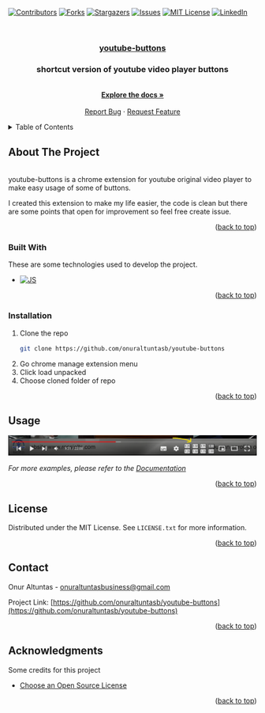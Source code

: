<a name="readme-top"></a>

[![Contributors][contributors-shield]][contributors-url]
[![Forks][forks-shield]][forks-url]
[![Stargazers][stars-shield]][stars-url]
[![Issues][issues-shield]][issues-url]
[![MIT License][license-shield]][license-url]
[![LinkedIn][linkedin-shield]][linkedin-url]

<!-- PROJECT LOGO -->
<br />
<div align="center">
  <a href="https://github.com/onuraltuntasb/youtube-buttons">
    <h3>youtube-buttons</h3>
  </a>

  <h3 align="center">shortcut version of youtube video player buttons</h3>
  <p align="center">
    <br />
    <a href="https://github.com/onuraltuntasb/youtube-buttons"><strong>Explore the docs »</strong></a>
    <br />
    <br />
    <a href="https://github.com/onuraltuntasb/youtube-buttons/issues">Report Bug</a>
    ·
    <a href="https://github.com/onuraltuntasb/youtube-buttons/issues">Request Feature</a>
  </p>
</div>

<!-- TABLE OF CONTENTS -->
<details>https://github.com/onuraltuntasb/youtube-buttons.git
  <summary>Table of Contents</summary>
  <ol>
    <li>
      <a href="#about-the-project">About The Project</a>
      <ul>
        <li><a href="#built-with">Built With</a></li>
      </ul>
    </li>
    <li>
      <a href="#getting-started">Getting Started</a>
      <ul>
        <li><a href="#prerequisites">Prerequisites</a></li>
        <li><a href="#installation">Installation</a></li>
      </ul>
    </li>
    <li><a href="#usage">Usage</a></li>
    <li><a href="#license">License</a></li>
    <li><a href="#contact">Contact</a></li>
    <li><a href="#acknowledgments">Acknowledgments</a></li>
  </ol>
</details>

<!-- ABOUT THE PROJECT -->

## About The Project

<br/>
youtube-buttons is a chrome extension for youtube original video player to make
easy usage of some of buttons.

I created this extension to make my life easier, the code is clean but there are
some points that open for improvement so feel free create issue.

<p align="right">(<a href="#readme-top">back to top</a>)</p>

### Built With

These are some technologies used to develop the project.

- [![JS][JS.js]][JS-url]

<p align="right">(<a href="#readme-top">back to top</a>)</p>

<!-- GETTING STARTED -->

### Installation

1. Clone the repo
   ```sh
   git clone https://github.com/onuraltuntasb/youtube-buttons
   ```
2. Go chrome manage extension menu
3. Click load unpacked
4. Choose cloned folder of repo

<p align="right">(<a href="#readme-top">back to top</a>)</p>

<!-- USAGE EXAMPLES -->

## Usage

![speed-buttons][speed-buttons]

_For more examples, please refer to the [Documentation](https://github.com/onuraltuntasb/youtube-buttons)_

<p align="right">(<a href="#readme-top">back to top</a>)</p>

<!-- LICENSE -->

## License

Distributed under the MIT License. See `LICENSE.txt` for more information.

<p align="right">(<a href="#readme-top">back to top</a>)</p>

<!-- CONTACT -->

## Contact

Onur Altuntas - onuraltuntasbusiness@gmail.com

Project Link: [https://github.com/onuraltuntasb/youtube-buttons](https://github.com/onuraltuntasb/youtube-buttons)

<p align="right">(<a href="#readme-top">back to top</a>)</p>

<!-- ACKNOWLEDGMENTS -->

## Acknowledgments

Some credits for this project

- [Choose an Open Source License](https://choosealicense.com)

<p align="right">(<a href="#readme-top">back to top</a>)</p>

[contributors-shield]: https://img.shields.io/github/contributors/onuraltuntasb/youtube-buttons.svg?style=for-the-badge
[contributors-url]: https://github.com/onuraltuntasb/youtube-buttons/graphs/contributors
[forks-shield]: https://img.shields.io/github/forks/onuraltuntasb/youtube-buttons.svg?style=for-the-badge
[forks-url]: https://github.com/onuraltuntasb/youtube-buttons/network/members
[stars-shield]: https://img.shields.io/github/stars/onuraltuntasb/youtube-buttons.svg?style=for-the-badge
[stars-url]: https://github.com/onuraltuntasb/youtube-buttons/stargazers
[issues-shield]: https://img.shields.io/github/issues/onuraltuntasb/youtube-buttons.svg?style=for-the-badge
[issues-url]: https://github.com/onuraltuntasb/youtube-buttons/issues
[license-shield]: https://img.shields.io/github/license/onuraltuntasb/youtube-buttons.svg?style=for-the-badge
[license-url]: https://github.com/onuraltuntasb/youtube-buttons/blob/master/LICENSE.txt
[linkedin-shield]: https://img.shields.io/badge/-LinkedIn-black.svg?style=for-the-badge&logo=linkedin&colorB=555
[linkedin-url]: www.linkedin.com/in/onur-altuntas1
[speed-buttons]: readme-assets/speed-buttons.png
[product-list1-screenshot]: readme-assets/e-commerce-product-list1.png
[JS.js]: https://shields.io/badge/JavaScript-F7DF1E?logo=JavaScript&logoColor=000&style=flat-square
[JS-url]: https://www.w3schools.com/js/
